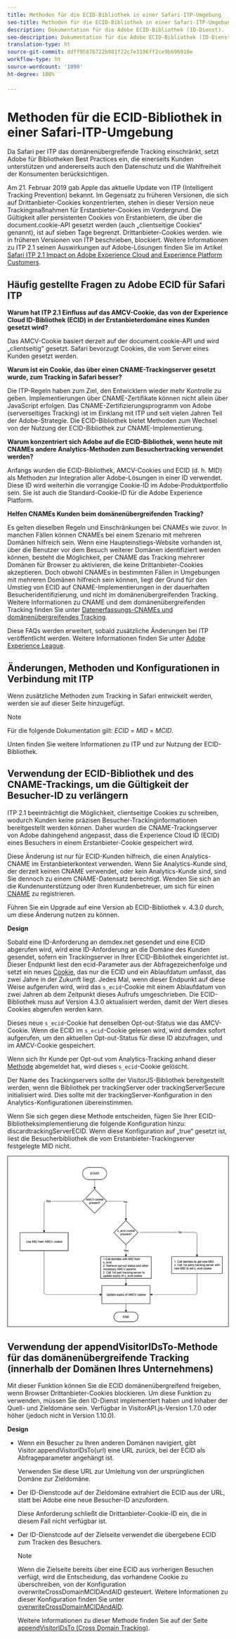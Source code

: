 ```yaml
---
title: Methoden für die ECID-Bibliothek in einer Safari-ITP-Umgebung
seo-title: Methoden für die ECID-Bibliothek in einer Safari-ITP-Umgebung
description: Dokumentation für die Adobe ECID-Bibliothek (ID-Dienst).
seo-description: Dokumentation für die Adobe ECID-Bibliothek (ID-Dienst).
translation-type: ht
source-git-commit: ddff95876722b981f22c7e3196ff2ce9b696010e
workflow-type: ht
source-wordcount: '1090'
ht-degree: 100%

---
```



# Methoden für die ECID-Bibliothek in einer Safari-ITP-Umgebung

Da Safari per ITP das domänenübergreifende Tracking einschränkt, setzt Adobe für Bibliotheken Best Practices ein, die einerseits Kunden unterstützen und andererseits auch den Datenschutz und die Wahlfreiheit der Konsumenten berücksichtigen.

Am 21. Februar 2019 gab Apple das aktuelle Update von ITP (Intelligent Tracking Prevention) bekannt. Im Gegensatz zu früheren Versionen, die sich auf Drittanbieter-Cookies konzentrierten, stehen in dieser Version neue Trackingmaßnahmen für Erstanbieter-Cookies im Vordergrund. Die Gültigkeit aller persistenten Cookies von Erstanbietern, die über die document.cookie-API gesetzt werden (auch „clientseitige Cookies“ genannt), ist auf sieben Tage begrenzt. Drittanbieter-Cookies werden. wie in früheren Versionen von ITP beschrieben, blockiert. Weitere Informationen zu ITP 2.1 seinen Auswirkungen auf Adobe-Lösungen finden Sie im Artikel [Safari ITP 2.1 Impact on Adobe Experience Cloud and Experience Platform Customers](https://medium.com/adobetech/safari-itp-2-1-impact-on-adobe-experience-cloud-customers-9439cecb55ac).

## Häufig gestellte Fragen zu Adobe ECID für Safari ITP

**Warum hat ITP 2.1 Einfluss auf das AMCV-Cookie, das von der Experience Cloud ID-Bibliothek (ECID) in der Erstanbieterdomäne eines Kunden gesetzt wird?**

Das AMCV-Cookie basiert derzeit auf der document.cookie-API und wird „clientseitig“ gesetzt. Safari bevorzugt Cookies, die vom Server eines Kunden gesetzt werden.

**Warum ist ein Cookie, das über einen CNAME-Trackingserver gesetzt wurde, zum Tracking in Safari besser?**

Die ITP-Regeln haben zum Ziel, den Entwicklern wieder mehr Kontrolle zu geben. Implementierungen über CNAME-Zertifikate können nicht allein über JavaScript erfolgen. Das CNAME-Zertifizierungsprogramm von Adobe (serverseitiges Tracking) ist im Einklang mit ITP und seit vielen Jahren Teil der Adobe-Strategie. Die ECID-Bibliothek bietet Methoden zum Wechsel von der Nutzung der ECID-Bibliothek zur CNAME-Implementierung.

**Warum konzentriert sich Adobe auf die ECID-Bibliothek, wenn heute mit CNAMEs andere Analytics-Methoden zum Besuchertracking verwendet werden?**

Anfangs wurden die ECID-Bibliothek, AMCV-Cookies und ECID (d. h. MID) als Methoden zur Integration aller Adobe-Lösungen in einer ID verwendet. Diese ID wird weiterhin die vorrangige Cookie-ID im Adobe-Produktportfolio sein. Sie ist auch die Standard-Cookie-ID für die Adobe Experience Platform.

**Helfen CNAMEs Kunden beim domänenübergreifenden Tracking?**

Es gelten dieselben Regeln und Einschränkungen bei CNAMEs wie zuvor. In manchen Fällen können CNAMEs bei einem Szenario mit mehreren Domänen hilfreich sein. Wenn eine Haupteinstiegs-Website vorhanden ist, über die Benutzer vor dem Besuch weiterer Domänen identifiziert werden können, besteht die Möglichkeit, per CNAME das Tracking mehrerer Domänen für Browser zu aktivieren, die keine Drittanbieter-Cookies akzeptieren. Doch obwohl CNAMEs in bestimmten Fällen in Umgebungen mit mehreren Domänen hilfreich sein können, liegt der Grund für den Umstieg von ECID auf CNAME-Implementierungen in der dauerhaften Besucheridentifizierung, und nicht im domänenübergreifenden Tracking. Weitere Informationen zu CNAME und dem domänenübergreifenden Tracking finden Sie unter [Datenerfassungs-CNAMEs und domänenübergreifendes Tracking](/help/reference/analytics-reference/cname.md).

Diese FAQs werden erweitert, sobald zusätzliche Änderungen bei ITP veröffentlicht werden. Weitere Informationen finden Sie unter [Adobe Experience League](https://experienceleague.adobe.com/?lang=de#recommended/solutions/analytics).

## Änderungen, Methoden und Konfigurationen in Verbindung mit ITP

Wenn zusätzliche Methoden zum Tracking in Safari entwickelt werden, werden sie auf dieser Seite hinzugefügt.

>[!NOTE]
>
>Für die folgende Dokumentation gilt: *ECID* = *MID* = *MCID*.

Unten finden Sie weitere Informationen zu ITP und zur Nutzung der ECID-Bibliothek.

## Verwendung der ECID-Bibliothek und des CNAME-Trackings, um die Gültigkeit der Besucher-ID zu verlängern

ITP 2.1 beeinträchtigt die Möglichkeit, clientseitige Cookies zu schreiben, wodurch Kunden keine präzisen Besucher-Trackinginformationen bereitgestellt werden können. Daher wurden die CNAME-Trackingserver von Adobe dahingehend angepasst, dass die Experience Cloud ID (ECID) eines Besuchers in einem Erstanbieter-Cookie gespeichert wird.

Diese Änderung ist nur für ECID-Kunden hilfreich, die einen Analytics-CNAME im Erstanbieterkontext verwenden. Wenn Sie Analytics-Kunde sind, der derzeit keinen CNAME verwendet, oder kein Analytics-Kunde sind, sind Sie dennoch zu einem CNAME-Datensatz berechtigt. Wenden Sie sich an die Kundenunterstützung oder Ihren Kundenbetreuer, um sich für einen [CNAME](https://docs.adobe.com/content/help/de-DE/core-services/interface/ec-cookies/cookies-first-party.html) zu registrieren.

Führen Sie ein Upgrade auf eine Version ab ECID-Bibliothek v. 4.3.0 durch, um diese Änderung nutzen zu können.

**Design**

Sobald eine ID-Anforderung an demdex.net gesendet und eine ECID abgerufen wird, wird eine ID-Anforderung an die Domäne des Kunden gesendet, sofern ein Trackingserver in Ihrer ECID-Bibliothek eingerichtet ist. Dieser Endpunkt liest den ecid-Parameter aus der Abfragezeichenfolge und setzt ein neues [Cookie](/help/introduction/cookies.md), das nur die ECID und ein Ablaufdatum umfasst, das zwei Jahre in der Zukunft liegt. Jedes Mal, wenn dieser Endpunkt auf diese Weise aufgerufen wird, wird das `s_ecid`-Cookie mit einem Ablaufdatum von zwei Jahren ab dem Zeitpunkt dieses Aufrufs umgeschrieben. Die ECID-Bibliothek muss auf Version 4.3.0 aktualisiert werden, damit der Wert dieses Cookies abgerufen werden kann.

Dieses neue `s_ecid`-Cookie hat denselben Opt-out-Status wie das AMCV-Cookie. Wenn die ECID im `s_ecid`-Cookie gelesen wird, wird demdex sofort aufgerufen, um den aktuellen Opt-out-Status für diese ID abzufragen, und im AMCV-Cookie gespeichert.

Wenn sich Ihr Kunde per Opt-out vom Analytics-Tracking anhand dieser [Methode](https://docs.adobe.com/content/help/de-DE/analytics/implementation/js/opt-out.html) abgemeldet hat, wird dieses `s_ecid`-Cookie gelöscht.

Der Name des Trackingservers sollte der VisitorJS-Bibliothek bereitgestellt werden, wenn die Bibliothek per trackingServer oder trackingServerSecure initialisiert wird. Dies sollte mit der trackingServer-Konfiguration in den Analytics-Konfigurationen übereinstimmen.

Wenn Sie sich gegen diese Methode entscheiden, fügen Sie Ihrer ECID-Bibliotheksimplementierung die folgende Konfiguration hinzu: discardtrackingServerECID. Wenn diese Konfiguration auf „true“ gesetzt ist, liest die Besucherbibliothek die vom Erstanbieter-Trackingserver festgelegte MID nicht.

![](assets/itp-proposal-v1.png)

## Verwendung der appendVisitorIDsTo-Methode für das domänenübergreifende Tracking (innerhalb der Domänen Ihres Unternehmens)

Mit dieser Funktion können Sie die ECID domänenübergreifend freigeben, wenn Browser Drittanbieter-Cookies blockieren. Um diese Funktion zu verwenden, müssen Sie den ID-Dienst implementiert haben und Inhaber der Quell- und Zieldomäne sein. Verfügbar in VisitorAPI.js-Version 1.7.0 oder höher (jedoch nicht in Version 1.10.0).

**Design**

* Wenn ein Besucher zu Ihren anderen Domänen navigiert, gibt Visitor.appendVisitorIDsTo(url) eine URL zurück, bei der ECID als Abfrageparameter angehängt ist.

   Verwenden Sie diese URL zur Umleitung von der ursprünglichen Domäne zur Zieldomäne.

* Der ID-Dienstcode auf der Zieldomäne extrahiert die ECID aus der URL, statt bei Adobe eine neue Besucher-ID anzufordern.

   Diese Anforderung schließt die Drittanbieter-Cookie-ID ein, die in diesem Fall nicht verfügbar ist.

* Der ID-Dienstcode auf der Zielseite verwendet die übergebene ECID zum Tracken des Besuchers.

   >[!NOTE]
   >Wenn die Zielseite bereits über eine ECID aus vorherigen Besuchen verfügt, wird die Entscheidung, das vorhandene Cookie zu überschreiben, von der Konfiguration overwriteCrossDomainMCIDAndAID gesteuert. Weitere Informationen zu dieser Konfiguration finden Sie unter [overwriteCrossDomainMCIDAndAID](/help/library/function-vars/overwrite-visitor-id.md).
   >
   >Weitere Informationen zu dieser Methode finden Sie auf der Seite [appendVisitorIDsTo (Cross Domain Tracking)](/help/library/get-set/appendvisitorid.md).
